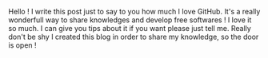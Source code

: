 Hello ! I write this post just to say to you how much I love GitHub.
It's a really wonderfull way to share knowledges and develop free softwares ! I love it so much.
I can give you tips about it if you want please just tell me. Really don't be shy I created this blog in order to share my knowledge, so the door is open !
